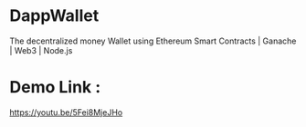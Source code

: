 # DappWallet
The decentralized money Wallet using Ethereum Smart Contracts | Ganache | Web3 | Node.js

<h1> Demo Link : </h1>
<a href = "https://youtu.be/5Fei8MjeJHo">https://youtu.be/5Fei8MjeJHo</a>

